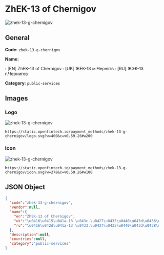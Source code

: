 
# ZhEK-13 of Chernigov 
![zhek-13-g-chernigov](https://static.openfintech.io/payment_methods/zhek-13-g-chernigov/logo.svg?w=400&c=v0.59.26#w200)  

## General 
**Code:** `zhek-13-g-chernigov` 
 
**Name:** 
 
:	[EN] ZhEK-13 of Chernigov 
:	[UK] ЖЕК-13 м.Чернігів 
:	[RU] ЖЭК-13 г.Чернигов 
 
**Category:** `public-services` 
 

## Images 

### Logo 
![zhek-13-g-chernigov](https://static.openfintech.io/payment_methods/zhek-13-g-chernigov/logo.svg?w=400&c=v0.59.26#w200)  

```
https://static.openfintech.io/payment_methods/zhek-13-g-chernigov/logo.svg?w=400&c=v0.59.26#w200
```  

### Icon 
![zhek-13-g-chernigov](https://static.openfintech.io/payment_methods/zhek-13-g-chernigov/icon.svg?w=278&c=v0.59.26#w100)  

```
https://static.openfintech.io/payment_methods/zhek-13-g-chernigov/icon.svg?w=278&c=v0.59.26#w100
```  

## JSON Object 

```json
{
  "code":"zhek-13-g-chernigov",
  "vendor":null,
  "name":{
    "en":"ZhEK-13 of Chernigov",
    "uk":"\u0416\u0415\u041a-13 \u043c.\u0427\u0435\u0440\u043d\u0456\u0433\u0456\u0432",
    "ru":"\u0416\u042d\u041a-13 \u0433.\u0427\u0435\u0440\u043d\u0438\u0433\u043e\u0432"
  },
  "description":null,
  "countries":null,
  "category":"public-services"
}
```  
